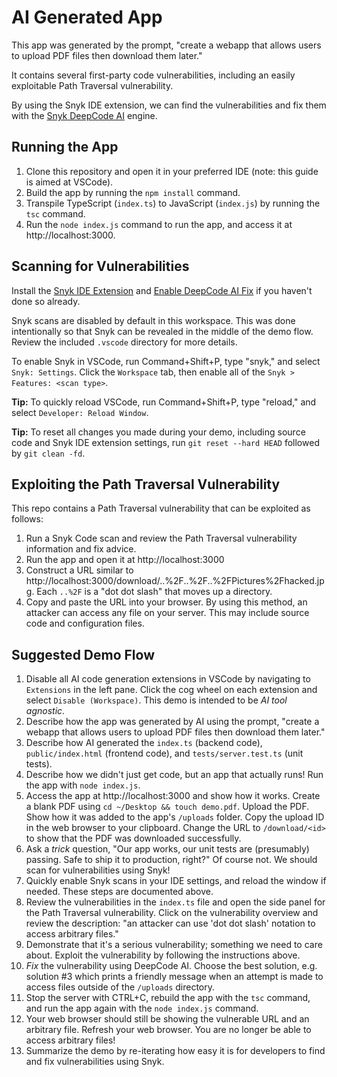 # AI Generated App

This app was generated by the prompt, "create a webapp that allows users to upload PDF files then download them later."

It contains several first-party code vulnerabilities, including an easily exploitable Path Traversal vulnerability.

By using the Snyk IDE extension, we can find the vulnerabilities and fix them with the [Snyk DeepCode AI](https://snyk.io/platform/deepcode-ai/) engine.

## Running the App

1. Clone this repository and open it in your preferred IDE (note: this guide is aimed at VSCode).
2. Build the app by running the `npm install` command.
3. Transpile TypeScript (`index.ts`) to JavaScript (`index.js`) by running the `tsc` command.
4. Run the `node index.js` command to run the app, and access it at http://localhost:3000.

## Scanning for Vulnerabilities

Install the [Snyk IDE Extension](https://docs.snyk.io/scm-ide-and-ci-cd-integrations/snyk-ide-plugins-and-extensions) and [Enable DeepCode AI Fix](https://docs.snyk.io/scan-with-snyk/snyk-code/manage-code-vulnerabilities/fix-code-vulnerabilities-automatically#requirements-for-deepcode-ai-fix) if you haven't done so already.

Snyk scans are disabled by default in this workspace. This was done intentionally so that Snyk can be revealed in the middle of the demo flow. Review the included `.vscode` directory for more details.

To enable Snyk in VSCode, run Command+Shift+P, type "snyk," and select `Snyk: Settings`. Click the `Workspace` tab, then enable all of the `Snyk > Features: <scan type>`.

**Tip:** To quickly reload VSCode, run Command+Shift+P, type "reload," and select `Developer: Reload Window`.

**Tip:** To reset all changes you made during your demo, including source code and Snyk IDE extension settings, run `git reset --hard HEAD` followed by `git clean -fd`.

## Exploiting the Path Traversal Vulnerability

This repo contains a Path Traversal vulnerability that can be exploited as follows:

1. Run a Snyk Code scan and review the Path Traversal vulnerability information and fix advice.
2. Run the app and open it at http://localhost:3000
3. Construct a URL similar to http://localhost:3000/download/..%2F..%2F..%2FPictures%2Fhacked.jpg. Each `..%2F` is a "dot dot slash" that moves up a directory.
4. Copy and paste the URL into your browser. By using this method, an attacker can access any file on your server. This may include source code and configuration files.

## Suggested Demo Flow

1. Disable all AI code generation extensions in VSCode by navigating to `Extensions` in the left pane. Click the cog wheel on each extension and select `Disable (Workspace)`. This demo is intended to be *AI tool agnostic*.
2. Describe how the app was generated by AI using the prompt, "create a webapp that allows users to upload PDF files then download them later."
3. Describe how AI generated the `index.ts` (backend code), `public/index.html` (frontend code), and `tests/server.test.ts` (unit tests).
4. Describe how we didn't just get code, but an app that actually runs! Run the app with `node index.js`.
5. Access the app at http://localhost:3000 and show how it works. Create a blank PDF using `cd ~/Desktop && touch demo.pdf`. Upload the PDF. Show how it was added to the app's `/uploads` folder. Copy the upload ID in the web browser to your clipboard. Change the URL to `/download/<id>` to show that the PDF was downloaded successfully.
6. Ask a *trick* question, "Our app works, our unit tests are (presumably) passing. Safe to ship it to production, right?" Of course not. We should scan for vulnerabilities using Snyk!
7. Quickly enable Snyk scans in your IDE settings, and reload the window if needed. These steps are documented above.
8. Review the vulnerabilities in the `index.ts` file and open the side panel for the Path Traversal vulnerability. Click on the vulnerability overview and review the description: "an attacker can use 'dot dot slash' notation to access arbitrary files."
9. Demonstrate that it's a serious vulnerability; something we need to care about. Exploit the vulnerability by following the instructions above.
10. *Fix* the vulnerability using DeepCode AI. Choose the best solution, e.g. solution #3 which prints a friendly message when an attempt is made to access files outside of the `/uploads` directory.
11. Stop the server with CTRL+C, rebuild the app with the `tsc` command, and run the app again with the `node index.js` command.
12. Your web browser should still be showing the vulnerable URL and an arbitrary file. Refresh your web browser. You are no longer be able to access arbitrary files!
13. Summarize the demo by re-iterating how easy it is for developers to find and fix vulnerabilities using Snyk.
